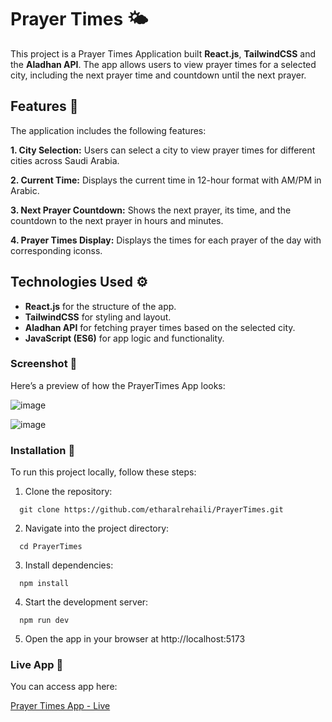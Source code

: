 # Prayer Times 🌤️

This project is a Prayer Times Application built **React.js**, **TailwindCSS** and the **Aladhan API**. The app allows users to view prayer times for a selected city, including the next prayer time and countdown until the next prayer.

## Features 🎯

The application includes the following features:

**1. City Selection:** Users can select a city to view prayer times for different cities across Saudi Arabia.

**2. Current Time:** Displays the current time in 12-hour format with AM/PM in Arabic.

**3. Next Prayer Countdown:** Shows the next prayer, its time, and the countdown to the next prayer in hours and minutes.

**4. Prayer Times Display:** Displays the times for each prayer of the day with corresponding iconss.


## Technologies Used ⚙️

- **React.js** for the structure of the app.
- **TailwindCSS** for styling and layout.
- **Aladhan API** for fetching prayer times based on the selected city.
- **JavaScript (ES6)** for app logic and functionality.

### Screenshot 📸
Here’s a preview of how the PrayerTimes App looks:

![image](https://github.com/user-attachments/assets/68f3a6d9-eefa-4963-9ab2-4699ce0913bf)


![image](https://github.com/user-attachments/assets/dd5e690f-027f-4333-8e51-3e08d78a2fff)


### Installation 🚀

To run this project locally, follow these steps:

1. Clone the repository:

```
  git clone https://github.com/etharalrehaili/PrayerTimes.git
```

2. Navigate into the project directory:

```
  cd PrayerTimes
```

3. Install dependencies:

```
  npm install
```

4. Start the development server:

```
  npm run dev
```

5. Open the app in your browser at http://localhost:5173


### Live App 🚀

You can access app here:

[Prayer Times App - Live
](https://main.d1h75f3rekapco.amplifyapp.com/)
